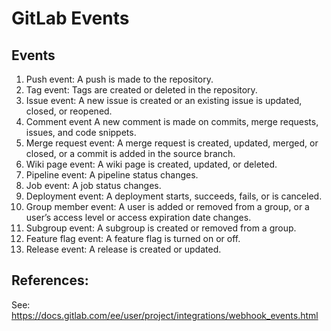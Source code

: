 # GitLab Events

## Events

1. Push event: A push is made to the repository.
1. Tag event: Tags are created or deleted in the repository.
1. Issue event: A new issue is created or an existing issue is updated, closed, or reopened.
1. Comment event A new comment is made on commits, merge requests, issues, and code snippets.
1. Merge request event: A merge request is created, updated, merged, or closed, or a commit is added in the source branch.
1. Wiki page event: A wiki page is created, updated, or deleted.
1. Pipeline event: A pipeline status changes.
1. Job event: A job status changes.
1. Deployment event: A deployment starts, succeeds, fails, or is canceled.
1. Group member event: A user is added or removed from a group, or a user’s access level or access expiration date changes.
1. Subgroup event: A subgroup is created or removed from a group.
1. Feature flag event: A feature flag is turned on or off.
1. Release event: A release is created or updated.

## References:

See: https://docs.gitlab.com/ee/user/project/integrations/webhook_events.html